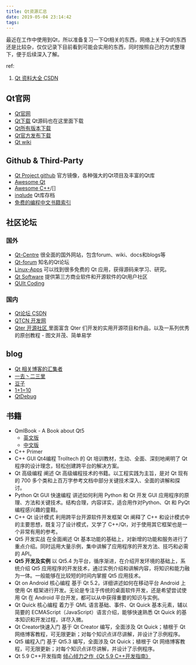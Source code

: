 ```yaml
---
title: Qt资源汇总
date: 2019-05-04 23:14:42
tags:
---
```


最近在工作中使用到Qt，所以准备复习一下Qt相关的东西，网络上关于Qt的东西还是比较杂，仅仅记录下目前看到可能会实用的东西，同时按照自己的方式整理下，便于后续深入了解。

ref:

1. [Qt 资料大全 CSDN](https://blog.csdn.net/liang19890820/article/details/51752029)

## Qt官网

- [Qt官网](https://www.qt.io/)
- [Qt下载](https://www.qt.io/download) Qt源码也在这里面下载
- [Qt所有版本下载](http://download.qt.io/archive/qt/)
- [Qt官方发布下载](http://download.qt.io/official_releases/qt)
- [Qt wiki](https://wiki.qt.io/Main)

## Github & Third-Party

- [Qt Project github](https://github.com/qtproject) 官方镜像，各种强大的Qt项目及丰富的Qt库
- [Awesome Qt](https://insideqt.github.io/awesome-qt/)
- [Awesome C++](https://github.com/fffaraz/awesome-cpp)/[]
- [inqlude](https://inqlude.org/) Qt库存档
- [免费的编程中文书籍索引](https://github.com/justjavac/free-programming-books-zh_CN)

## 社区论坛

### 国外

- [Qt-Centre](http://www.qtcentre.org ) 很全面的国外网站，包含forum、wiki、docs和blogs等
- [Qt-forum](https://forum.qt.io/) 知名的Qt论坛
- [Linux-Apps](https://www.linux-apps.com/) 可以找到很多免费的 Qt 应用，获得源码来学习、研究。
- [Qt Software](https://www.qtsoftware.de/oxShop2/source/) 提供第三方商业软件和开源软件的Qt用户社区
- [QUIt Coding](http://quitcoding.com/)

### 国内

- [Qt论坛 CSDN](https://bbs.csdn.net/forums/Qt)
- [QTCN 开发网 ](http://www.qtcn.org/bbs/i.php)
- [Qter 开源社区 ](http://www.qter.org) 里面富含 Qter 们开发的实用开源项目和作品，以及一系列优秀的原创教程 - 图文并茂、简单易学

## blog

- [Qt 相关博客的汇集者](http://planet.qt.io/)
- [一去丶二三里](http://blog.csdn.net/liang19890820)
- [豆子](http://www.devbean.net)
- [1+1=10](https://blog.csdn.net/dbzhang800)
- [QtDebug](http://qtdebug.com/)

## 书籍

- QmlBook - A Book about Qt5
  - [英文版](http://qmlbook.github.io)
  - [中文版](https://github.com/cwc1987/QmlBook-In-Chinese)
- C++ Primer
- C++ GUI Qt4编程
  Trolltech 的 Qt 培训教材，生动、全面、深刻地阐明了 Qt 程序的设计理念，轻松创建跨平台的解决方案。
- Qt 高级编程
  阐述 Qt 高级编程技术的书籍。以工程实践为主旨，是对 Qt 现有的 700 多个类和上百万字参考文档中部分关键技术深入、全面的讲解和探讨。
- Python Qt GUI 快速编程
  讲述如何利用 Python 和 Qt 开发 GUI 应用程序的原理、方法和关键技术。结构合理，内容详实，适合用作对Python、Qt 和 PyQt 编程感兴趣的童鞋。
- C++ Qt 设计模式
  利用跨平台开源软件开发框架 Qt 阐释了 C++ 和设计模式中的主要思想，既复习了设计模式，又学了 C++/Qt，对于使用其它框架也是一个非常有用的参考。
- Qt5 开发实战
  在全面阐述 Qt 基本功能的基础上，对新增的功能和服务进行了重点介绍。同时运用大量示例，集中讲解了应用程序的开发方法、技巧和必需的 API。
- **Qt5 开发及实例**
  以 Qt5.4 为平台，循序渐进，在介绍开发环境的基础上，系统介绍 Qt5 应用程序的开发技术，通过实例介绍和讲解内容，将知识和能力融为一体。一般能够在比较短的时间内掌握 Qt5 应用技术。
- Qt on Android 核心编程
  基于 Qt 5.2，详细讲述如何在移动平台 Android 上使用 Qt 框架进行开发。无论是专注于传统的桌面软件开发，还是希望尝试使用 Qt 在 Android 平台开发，都可以从中获得重要的知识与实例。
- Qt Quick 核心编程
  着力于 QML 语言基础、事件、Qt Quick 基本元素，辅以简要的 ECMAScript（JavaScript）语言介绍，能够快速熟悉 Qt Quick 的基本知识和开发过程，详尽入微。
- Qt Creator快速入门
  基于 Qt Creator 编写，全面涉及 Qt Quick；植根于 Qt 网络博客教程，可无限更新；对每个知识点详尽讲解，并设计了示例程序。
- Qt5 编程入门
  基于 Qt5.3 编写，全面涉及 Qt Quick；植根于 Qt 网络博客教程，可无限更新；对每个知识点详尽讲解，并设计了示例程序。
- Qt 5.9 C++开发指南
  [倾心倾力之作《Qt 5.9 C++开发指南》](https://blog.csdn.net/HongAndYi/article/details/80169184)